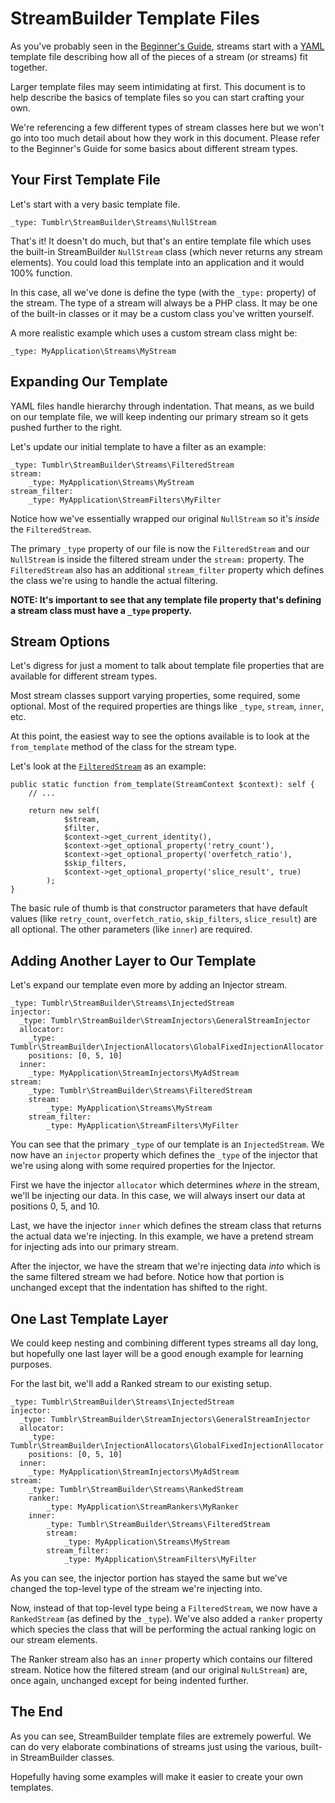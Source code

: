 # StreamBuilder Template Files

As you've probably seen in the [Beginner's Guide](StreamBuilder-Beginners-Guide.md), streams start with a [YAML](https://yaml.org/) template file describing how all of the pieces of a stream (or streams) fit together.

Larger template files may seem intimidating at first. This document is to help describe the basics of template files so you can start crafting your own.

We're referencing a few different types of stream classes here but we won't go into too much detail about how they work in this document. Please refer to the Beginner's Guide for some basics about different stream types.

## Your First Template File

Let's start with a very basic template file.

```
_type: Tumblr\StreamBuilder\Streams\NullStream
```

That's it! It doesn't do much, but that's an entire template file which uses the built-in StreamBuilder `NullStream` class (which never returns any stream elements). You could load this template into an application and it would 100% function.

In this case, all we've done is define the type (with the `_type:` property) of the stream. The type of a stream will always be a PHP class. It may be one of the built-in classes or it may be a custom class you've written yourself.

A more realistic example which uses a custom stream class might be:

```
_type: MyApplication\Streams\MyStream
```

## Expanding Our Template

YAML files handle hierarchy through indentation. That means, as we build on our template file, we will keep indenting our primary stream so it gets pushed further to the right.

Let's update our initial template to have a filter as an example:

```
_type: Tumblr\StreamBuilder\Streams\FilteredStream
stream:
	_type: MyApplication\Streams\MyStream
stream_filter:
	_type: MyApplication\StreamFilters\MyFilter
```

Notice how we've essentially wrapped our original `NullStream` so it's _inside_ the `FilteredStream`. 

The primary `_type` property of our file is now the `FilteredStream` and our `NullStream` is inside the filtered stream under the `stream:` property. The `FilteredStream` also has an additional `stream_filter` property which defines the class we're using to handle the actual filtering.

**NOTE: It's important to see that any template file property that's defining a stream class must have a `_type` property.**

## Stream Options

Let's digress for just a moment to talk about template file properties that are available for different stream types.

Most stream classes support varying properties, some required, some optional. Most of the required properties are things like `_type`, `stream`, `inner`, etc.

At this point, the easiest way to see the options available is to look at the `from_template` method of the class for the stream type.

Let's look at the [`FilteredStream`](https://github.com/Automattic/stream-builder/blob/main/lib/Tumblr/StreamBuilder/Streams/FilteredStream.php#L129) as an example:

```
public static function from_template(StreamContext $context): self {
	// ...

	return new self(
            $stream,
            $filter,
            $context->get_current_identity(),
            $context->get_optional_property('retry_count'),
            $context->get_optional_property('overfetch_ratio'),
            $skip_filters,
            $context->get_optional_property('slice_result', true)
        );
}
```

The basic rule of thumb is that constructor parameters that have default values (like `retry_count`, `overfetch_ratio`, `skip_filters`, `slice_result`) are all optional. The other parameters (like `inner`) are required.

## Adding Another Layer to Our Template

Let's expand our template even more by adding an Injector stream.

```
_type: Tumblr\StreamBuilder\Streams\InjectedStream
injector:
  _type: Tumblr\StreamBuilder\StreamInjectors\GeneralStreamInjector
  allocator:
    _type: Tumblr\StreamBuilder\InjectionAllocators\GlobalFixedInjectionAllocator
    positions: [0, 5, 10]
  inner:
    _type: MyApplication\StreamInjectors\MyAdStream
stream:
	_type: Tumblr\StreamBuilder\Streams\FilteredStream
	stream:
		_type: MyApplication\Streams\MyStream
	stream_filter:
		_type: MyApplication\StreamFilters\MyFilter
```

You can see that the primary `_type` of our template is an `InjectedStream`. We now have an `injector` property which defines the `_type` of the injector that we're using along with some required properties for the Injector.

First we have the injector `allocator` which determines _where_ in the stream, we'll be injecting our data. In this case, we will always insert our data at positions 0, 5, and 10.

Last, we have the injector `inner` which defines the stream class that returns the actual data we're injecting. In this example, we have a pretend stream for injecting ads into our primary stream.

After the injector, we have the stream that we're injecting data _into_ which is the same filtered stream we had before. Notice how that portion is unchanged except that the indentation has shifted to the right.

## One Last Template Layer

We could keep nesting and combining different types streams all day long, but hopefully one last layer will be a good enough example for learning purposes.

For the last bit, we'll add a Ranked stream to our existing setup.

```
_type: Tumblr\StreamBuilder\Streams\InjectedStream
injector:
  _type: Tumblr\StreamBuilder\StreamInjectors\GeneralStreamInjector
  allocator:
    _type: Tumblr\StreamBuilder\InjectionAllocators\GlobalFixedInjectionAllocator
    positions: [0, 5, 10]
  inner:
    _type: MyApplication\StreamInjectors\MyAdStream
stream:
	_type: Tumblr\StreamBuilder\Streams\RankedStream
	ranker: 
		_type: MyApplication\StreamRankers\MyRanker
	inner:
		_type: Tumblr\StreamBuilder\Streams\FilteredStream
		stream:
			_type: MyApplication\Streams\MyStream
		stream_filter:
			_type: MyApplication\StreamFilters\MyFilter
```

As you can see, the injector portion has stayed the same but we've changed the top-level type of the stream we're injecting into.

Now, instead of that top-level type being a `FilteredStream`, we now have a `RankedStream` (as defined by the `_type`). We've also added a `ranker` property which species the class that will be performing the actual ranking logic on our stream elements.

The Ranker stream also has an `inner` property which contains our filtered stream. Notice how the filtered stream (and our original `NulLStream`) are, once again, unchanged except for being indented further.

## The End

As you can see, StreamBuilder template files are extremely powerful. We can do very elaborate combinations of streams just using the various, built-in StreamBuilder classes.

Hopefully having some examples will make it easier to create your own templates.